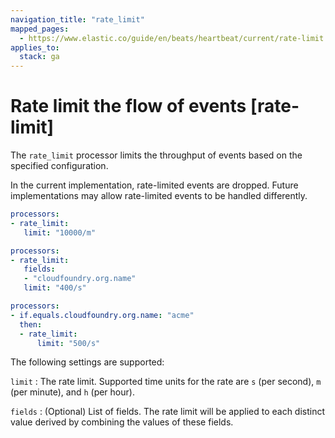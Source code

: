 ```yaml
---
navigation_title: "rate_limit"
mapped_pages:
  - https://www.elastic.co/guide/en/beats/heartbeat/current/rate-limit.html
applies_to:
  stack: ga
---
```


# Rate limit the flow of events [rate-limit]


The `rate_limit` processor limits the throughput of events based on the specified configuration.

In the current implementation, rate-limited events are dropped. Future implementations may allow rate-limited events to be handled differently.

```yaml
processors:
- rate_limit:
   limit: "10000/m"
```

```yaml
processors:
- rate_limit:
   fields:
   - "cloudfoundry.org.name"
   limit: "400/s"
```

```yaml
processors:
- if.equals.cloudfoundry.org.name: "acme"
  then:
  - rate_limit:
      limit: "500/s"
```

The following settings are supported:

`limit`
:   The rate limit. Supported time units for the rate are `s` (per second), `m` (per minute), and `h` (per hour).

`fields`
:   (Optional) List of fields. The rate limit will be applied to each distinct value derived by combining the values of these fields.

